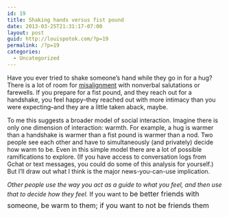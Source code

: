 ```yaml
---
id: 19
title: Shaking hands versus fist pound
date: 2013-03-25T21:31:17-07:00
layout: post
guid: http://louispotok.com/?p=19
permalink: /?p=19
categories:
  - Uncategorized
---
```

Have you ever tried to shake someone&#8217;s hand while they go in for a hug? There is a lot of room for [misalignment](http://youtu.be/C5P9J1wCgNM?t=2m17s) with nonverbal salutations or farewells. If you prepare for a fist pound, and they reach out for a handshake, you feel happy&#8211;they reached out with more intimacy than you were expecting&#8211;and they are a little taken aback, maybe.

To me this suggests a broader model of social interaction. Imagine there is only one dimension of interaction: warmth. For example, a hug is warmer than a handshake is warmer than a fist pound is warmer than a nod. Two people see each other and have to simultaneously (and privately) decide how warm to be. Even in this simple model there are a lot of possible ramifications to explore. (If you have access to conversation logs from Gchat or text messages, you could do some of this analysis for yourself.) But I&#8217;ll draw out what I think is the major news-you-can-use implication.

_Other people use the way you act as a guide to what you feel, and then use that to decide how they feel._ If you want to <span style="line-height: 1.714285714; font-size: 1rem;">be better friends with someone, be warm to them; if you want to not be friends them </span>